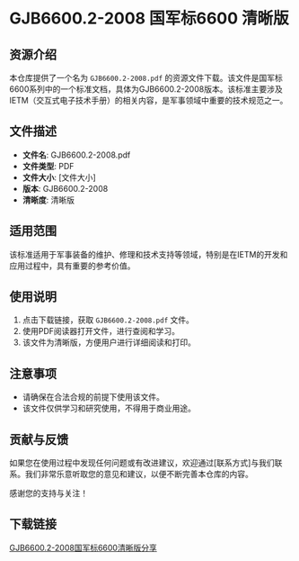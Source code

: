 # GJB6600.2-2008 国军标6600 清晰版

## 资源介绍

本仓库提供了一个名为 `GJB6600.2-2008.pdf` 的资源文件下载。该文件是国军标6600系列中的一个标准文档，具体为GJB6600.2-2008版本。该标准主要涉及IETM（交互式电子技术手册）的相关内容，是军事领域中重要的技术规范之一。

## 文件描述

- **文件名**: GJB6600.2-2008.pdf
- **文件类型**: PDF
- **文件大小**: [文件大小]
- **版本**: GJB6600.2-2008
- **清晰度**: 清晰版

## 适用范围

该标准适用于军事装备的维护、修理和技术支持等领域，特别是在IETM的开发和应用过程中，具有重要的参考价值。

## 使用说明

1. 点击下载链接，获取 `GJB6600.2-2008.pdf` 文件。
2. 使用PDF阅读器打开文件，进行查阅和学习。
3. 该文件为清晰版，方便用户进行详细阅读和打印。

## 注意事项

- 请确保在合法合规的前提下使用该文件。
- 该文件仅供学习和研究使用，不得用于商业用途。

## 贡献与反馈

如果您在使用过程中发现任何问题或有改进建议，欢迎通过[联系方式]与我们联系。我们非常乐意听取您的意见和建议，以便不断完善本仓库的内容。

感谢您的支持与关注！

## 下载链接

[GJB6600.2-2008国军标6600清晰版分享](https://pan.quark.cn/s/4b106efb7c6c)